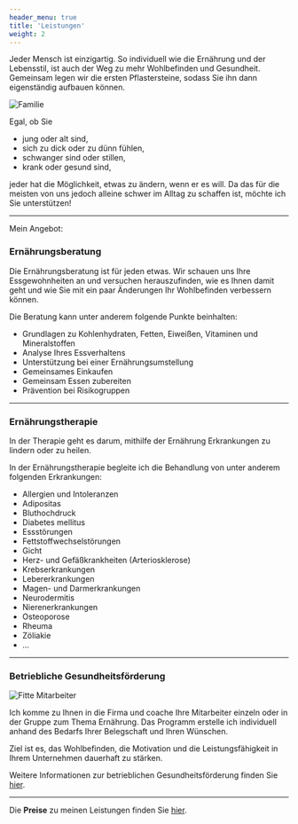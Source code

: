 ```yaml
---
header_menu: true
title: 'Leistungen'
weight: 2
---
```

Jeder Mensch ist einzigartig. So individuell wie die Ernährung und der Lebensstil, ist auch der Weg zu mehr Wohlbefinden und Gesundheit. Gemeinsam legen wir die ersten Pflastersteine, sodass Sie ihn dann eigenständig aufbauen können.

![Familie](/images/Family-1431965974558.jpg)

Egal, ob Sie

* jung oder alt sind,
* sich zu dick oder zu dünn fühlen,
* schwanger sind oder stillen,
* krank oder gesund sind,

jeder hat die Möglichkeit, etwas zu ändern, wenn er es will. Da das für die meisten von uns jedoch alleine schwer im Alltag zu schaffen ist, möchte ich Sie unterstützen!

---
Mein Angebot:

### Ernährungsberatung

Die Ernährungsberatung ist für jeden etwas. Wir schauen uns Ihre Essgewohnheiten an und versuchen herauszufinden, wie es Ihnen damit geht und wie Sie mit ein paar Änderungen Ihr Wohlbefinden verbessern können.

Die Beratung kann unter anderem folgende Punkte beinhalten:

* Grundlagen zu Kohlenhydraten, Fetten, Eiweißen, Vitaminen und Mineralstoffen
* Analyse Ihres Essverhaltens
* Unterstützung bei einer Ernährungsumstellung
* Gemeinsames Einkaufen
* Gemeinsam Essen zubereiten
* Prävention bei Risikogruppen

---
### Ernährungstherapie

In der Therapie geht es darum, mithilfe der Ernährung Erkrankungen zu lindern oder zu heilen.

In der Ernährungstherapie begleite ich die Behandlung von unter anderem folgenden Erkrankungen:

* Allergien und Intoleranzen
* Adipositas
* Bluthochdruck
* Diabetes mellitus
* Essstörungen
* Fettstoffwechselstörungen
* Gicht
* Herz- und Gefäßkrankheiten (Arteriosklerose)
* Krebserkrankungen
* Lebererkrankungen
* Magen- und Darmerkrankungen
* Neurodermitis
* Nierenerkrankungen
* Osteoporose
* Rheuma
* Zöliakie
* ...

---
### Betriebliche Gesundheitsförderung

![Fitte Mitarbeiter](/images/Frau_Buero-1431966120240.jpg)

Ich komme zu Ihnen in die Firma und coache Ihre Mitarbeiter einzeln oder in der Gruppe zum Thema Ernährung. Das Programm erstelle ich individuell anhand des Bedarfs Ihrer Belegschaft und Ihren Wünschen.

Ziel ist es, das Wohlbefinden, die Motivation und die Leistungsfähigkeit in Ihrem Unternehmen dauerhaft zu stärken.

Weitere Informationen zur betrieblichen Gesundheitsförderung finden Sie [hier](/betriebliche-gesundheitsfoerderung).

---

Die **Preise** zu meinen Leistungen finden Sie [hier](https://www.isabellmartins.de/preise/).

